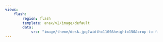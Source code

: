 ```yaml
---
views:
    flash:
        region: flash
        template: anax/v2/image/default
        data:
            src: "image/theme/desk.jpg?width=1100&height=150&crop-to-fit&area=0,0,30,0"
---
```

